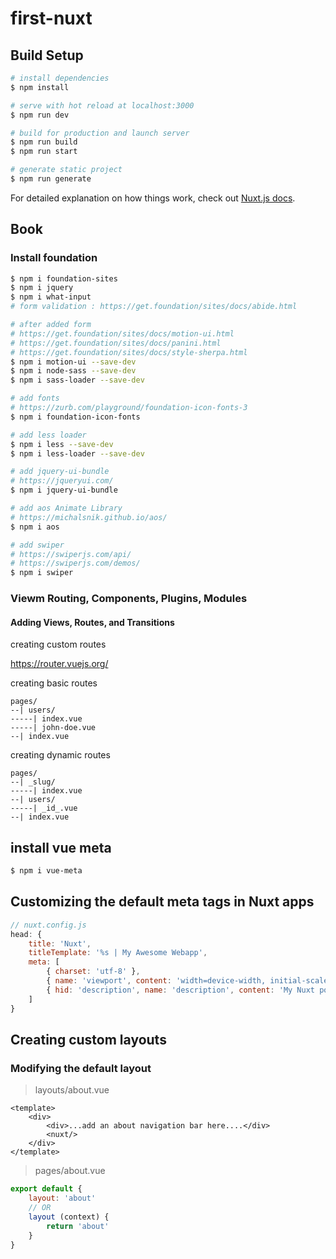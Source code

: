 # first-nuxt

## Build Setup

```bash
# install dependencies
$ npm install

# serve with hot reload at localhost:3000
$ npm run dev

# build for production and launch server
$ npm run build
$ npm run start

# generate static project
$ npm run generate
```

For detailed explanation on how things work, check out [Nuxt.js docs](https://nuxtjs.org).


## Book

### Install foundation

```sh
$ npm i foundation-sites
$ npm i jquery
$ npm i what-input
# form validation : https://get.foundation/sites/docs/abide.html

# after added form
# https://get.foundation/sites/docs/motion-ui.html
# https://get.foundation/sites/docs/panini.html
# https://get.foundation/sites/docs/style-sherpa.html
$ npm i motion-ui --save-dev
$ npm i node-sass --save-dev
$ npm i sass-loader --save-dev

# add fonts
# https://zurb.com/playground/foundation-icon-fonts-3
$ npm i foundation-icon-fonts 

# add less loader
$ npm i less --save-dev
$ npm i less-loader --save-dev

# add jquery-ui-bundle
# https://jqueryui.com/
$ npm i jquery-ui-bundle

# add aos Animate Library
# https://michalsnik.github.io/aos/
$ npm i aos

# add swiper
# https://swiperjs.com/api/
# https://swiperjs.com/demos/
$ npm i swiper
```

### Viewm Routing, Components, Plugins, Modules

#### Adding Views, Routes, and Transitions

creating custom routes

https://router.vuejs.org/

creating basic routes
```
pages/
--| users/
-----| index.vue
-----| john-doe.vue
--| index.vue
```

creating dynamic routes
```
pages/
--| _slug/
-----| index.vue
--| users/
-----| _id_.vue
--| index.vue
```

## install vue meta

```sh
$ npm i vue-meta
```

## Customizing the default meta tags in Nuxt apps

```js
// nuxt.config.js
head: {
    title: 'Nuxt',
    titleTemplate: '%s | My Awesome Webapp',
    meta: [
        { charset: 'utf-8' },
        { name: 'viewport', content: 'width=device-width, initial-scale=1' },
        { hid: 'description', name: 'description', content: 'My Nuxt portfolio' }
    ]
}
```

## Creating custom layouts

### Modifying the default layout

> layouts/about.vue

```vue
<template>
    <div>
        <div>...add an about navigation bar here....</div>
        <nuxt/>
    </div>
</template>
```

> pages/about.vue

```js
export default {
    layout: 'about'
    // OR
    layout (context) {
        return 'about'
    }
}
```